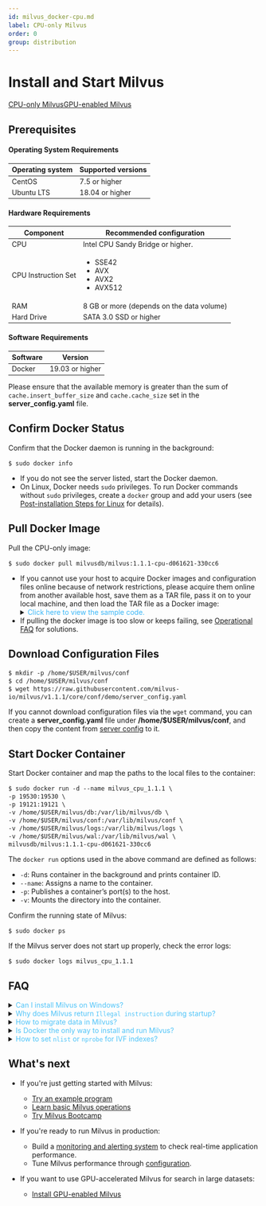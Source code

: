 ```yaml
---
id: milvus_docker-cpu.md
label: CPU-only Milvus
order: 0
group: distribution
---
```


# Install and Start Milvus

<div class="tab-wrapper"><a href="milvus_docker-cpu.md" class='active '>CPU-only Milvus</a><a href="milvus_docker-gpu.md" class=''>GPU-enabled Milvus</a></div> 

## Prerequisites

#### Operating System Requirements

| Operating system | Supported versions                              |
| :--------------- | :----------------------------------------------------------- |
| CentOS           | 7.5 or higher                                                |
| Ubuntu LTS       | 18.04 or higher                                              |

#### Hardware Requirements

| Component | Recommended configuration             |
| ---------- | ------------------------------------- |
| CPU        | Intel CPU Sandy Bridge or higher. |
| CPU Instruction Set | <ul><li>SSE42</li><li>AVX</li><li>AVX2</li><li>AVX512</li></ul> |
| RAM        | 8 GB or more (depends on the data volume) |
| Hard Drive | SATA 3.0 SSD or higher                |

#### Software Requirements

| Software     | Version                                |
| ------- | -------------------------------------- |
| Docker  | 19.03 or higher                             |

<div class="alert note">
Please ensure that the available memory is greater than the sum of <code>cache.insert_buffer_size</code> and <code>cache.cache_size</code> set in the <b>server_config.yaml</b> file.
</div>

## Confirm Docker Status

Confirm that the Docker daemon is running in the background:

```shell
$ sudo docker info
```

<div class="alert note">
<ul>
<li>If you do not see the server listed, start the Docker daemon.</li>
<li>On Linux, Docker needs <code>sudo</code> privileges. To run Docker commands without <code>sudo</code> privileges, create a <code>docker</code> group and add your users (see <a href="https://docs.docker.com/install/linux/linux-postinstall/">Post-installation Steps for Linux</a> for details).</li>
</ul>
</div>

## Pull Docker Image

Pull the CPU-only image:

```shell
$ sudo docker pull milvusdb/milvus:1.1.1-cpu-d061621-330cc6
```
<div class="alert note">
<ul>
<li>If you cannot use your host to acquire Docker images and configuration files online because of network restrictions, please acquire them online from another available host, save them as a TAR file, pass it on to your local machine, and then load the TAR file as a Docker image:
<details>
<summary><font color="#3ab7f8">Click here to view the sample code.</font></summary>
<ol>
 <li>Save the Docker image as a TAR file, and pass it on to your local machine:</br>

<code class="language-shell">
    $ docker save milvusdb/milvus > milvus_image.tar
</code>
</li>

<li>Load the TAR file as a Docker image:</br>

<code class="language-shell">
    $ docker load < milvus_image.tar
</code>
</li></ol>
</details></li>
<li>If pulling the docker image is too slow or keeps failing, see <a href="operational_faq.md">Operational FAQ</a> for solutions.</li>
</ul>
</div>


## Download Configuration Files

```shell
$ mkdir -p /home/$USER/milvus/conf
$ cd /home/$USER/milvus/conf
$ wget https://raw.githubusercontent.com/milvus-io/milvus/v1.1.1/core/conf/demo/server_config.yaml
```

<div class="alert note">
If you cannot download configuration files via the <code>wget</code> command, you can create a <b>server_config.yaml</b> file under <b>/home/$USER/milvus/conf</b>, and then copy the content from <a href="https://github.com/milvus-io/milvus/blob/v1.1.1/core/conf/demo/server_config.yaml">server config</a> to it.
</div>

## Start Docker Container

Start Docker container and map the paths to the local files to the container:

```shell
$ sudo docker run -d --name milvus_cpu_1.1.1 \
-p 19530:19530 \
-p 19121:19121 \
-v /home/$USER/milvus/db:/var/lib/milvus/db \
-v /home/$USER/milvus/conf:/var/lib/milvus/conf \
-v /home/$USER/milvus/logs:/var/lib/milvus/logs \
-v /home/$USER/milvus/wal:/var/lib/milvus/wal \
milvusdb/milvus:1.1.1-cpu-d061621-330cc6
```

The `docker run` options used in the above command are defined as follows:

- `-d`: Runs container in the background and prints container ID.
- `--name`: Assigns a name to the container.
- `-p`: Publishes a container’s port(s) to the host.
- `-v`: Mounts the directory into the container.

Confirm the running state of Milvus:

```shell
$ sudo docker ps
```

If the Milvus server does not start up properly, check the error logs:

```shell
$ sudo docker logs milvus_cpu_1.1.1
```

## FAQ

<details>
<summary><font color="#4fc4f9">Can I install Milvus on Windows?</font></summary>
Yes, so long as you have set up a Docker environment on your operating system.
</details>
<details>
<summary><font color="#4fc4f9">Why does Milvus return <code>Illegal instruction</code> during startup?</font></summary>
If your CPU does not support SSE42, AVX, AVX2, or AVX512, Milvus cannot start properly. You can use <code>cat /proc/cpuinfo</code> to check the supported instruction sets.

</details>
<details>
<summary><font color="#4fc4f9">How to migrate data in Milvus?</font></summary>
For details, see <a href="data_migration.md">data migration</a>.

<div class="alert note">
Data formats of different versions may not be compatible with each other. The current data format is backward compatible with Milvus v0.7.0.
</div>

</details>
<details>
<summary><font color="#4fc4f9">Is Docker the only way to install and run Milvus?</font></summary>
No. You can also build Milvus from source code in Linux. See <a href="https://github.com/milvus-io/milvus/blob/master/INSTALL.md">Build Milvus from source code</a> for more information.
</details>
<details>
<summary><font color="#4fc4f9">How to set <code>nlist</code> or <code>nprobe</code> for IVF indexes?</font></summary>
In general terms, the recommended value of <code>nlist</code> is <code>4 &times; sqrt(n)</code>, where n is the total number of entities in a segment. 

Determining `nprobe` is a trade-off between search performance and accuracy, and based on your dataset and scenario. It is recommended to run several rounds of tests to determine the value of `nprobe`.

The following charts are from a test running on the sift50m dataset and IVF\_SQ8 index. The test compares search performance and recall rate between different `nlist`/`nprobe` pairs.

<div class="alert note">

We only show the results of GPU-enabled Milvus here, because the two distributions of Milvus show similar results.

</div>

<img src="../../../../assets/accuracy_nlist_nprobe.png" alt="accuracy_nlist_nprobe.png">

Key takeaways: This test shows that the recall rate increases with the `nlist`/`nprobe` pair.

<img src="../../../../assets/performance_nlist_nprobe.png" alt="performance_nlist_nprobe.png">

Key takeaways: When `nlist` is 4096 and `nprobe` 128, Milvus shows the best search performance.

</details>



## What's next

- If you're just getting started with Milvus:

  - [Try an example program](example_code.md)
  - [Learn basic Milvus operations](connect_milvus_python.md)
  - [Try Milvus Bootcamp](https://github.com/zilliz-bootcamp)
  
- If you're ready to run Milvus in production:

  - Build a [monitoring and alerting system](monitor.md) to check real-time application performance.
  - Tune Milvus performance through [configuration](milvus_config.md).
  
- If you want to use GPU-accelerated Milvus for search in large datasets:
  
  - [Install GPU-enabled Milvus](milvus_docker-gpu.md)
